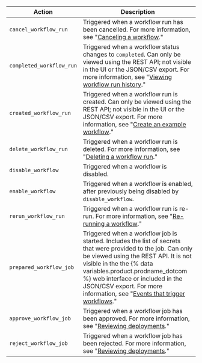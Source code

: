 | Action | Description
|------------------|-------------------
| `cancel_workflow_run` | Triggered when a workflow run has been cancelled. For more information, see "[Canceling a workflow](/actions/managing-workflow-runs/canceling-a-workflow)."
| `completed_workflow_run` | Triggered when a workflow status changes to `completed`. Can only be viewed using the REST API; not visible in the UI or the JSON/CSV export. For more information, see "[Viewing workflow run history](/actions/managing-workflow-runs/viewing-workflow-run-history)."
| `created_workflow_run` | Triggered when a workflow run is created. Can only be viewed using the REST API; not visible in the UI or the JSON/CSV export. For more information, see "[Create an example workflow](/actions/learn-github-actions/introduction-to-github-actions#create-an-example-workflow)."
| `delete_workflow_run` | Triggered when a workflow run is deleted. For more information, see "[Deleting a workflow run](/actions/managing-workflow-runs/deleting-a-workflow-run)."
| `disable_workflow` | Triggered when a workflow is disabled.
| `enable_workflow` | Triggered when a workflow is enabled, after previously being disabled by `disable_workflow`.
| `rerun_workflow_run` | Triggered when a workflow run is re-run. For more information, see "[Re-running a workflow](/actions/managing-workflow-runs/re-running-a-workflow)."
| `prepared_workflow_job` | Triggered when a workflow job is started. Includes the list of secrets that were provided to the job. Can only be viewed using the REST API. It is not visible in the the {% data variables.product.prodname_dotcom %} web interface or included in the JSON/CSV export. For more information, see "[Events that trigger workflows](/actions/reference/events-that-trigger-workflows)."
| `approve_workflow_job` | Triggered when a workflow job has been approved. For more information, see "[Reviewing deployments](/actions/managing-workflow-runs/reviewing-deployments)."
| `reject_workflow_job` | Triggered when a workflow job has been rejected. For more information, see "[Reviewing deployments](/actions/managing-workflow-runs/reviewing-deployments)."
